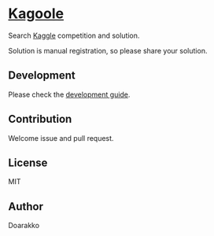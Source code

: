 # [Kagoole](https://kagoole.herokuapp.com)
Search [Kaggle](https://www.kaggle.com) competition and solution.

Solution is manual registration, so please share your solution.

## Development
Please check the [development guide](./development.md).

## Contribution
Welcome issue and pull request.

## License
MIT

## Author
Doarakko

